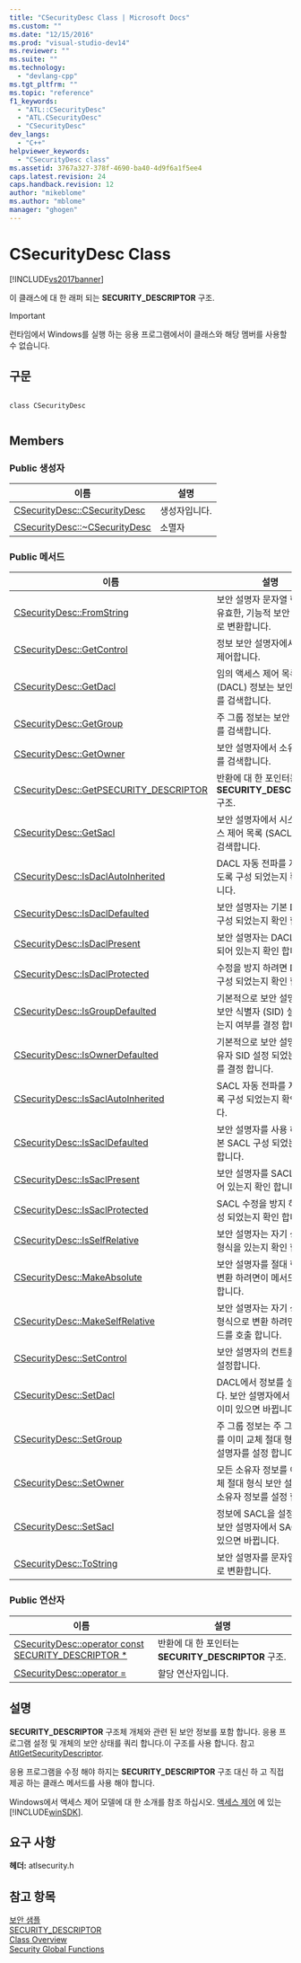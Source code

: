 ```yaml
---
title: "CSecurityDesc Class | Microsoft Docs"
ms.custom: ""
ms.date: "12/15/2016"
ms.prod: "visual-studio-dev14"
ms.reviewer: ""
ms.suite: ""
ms.technology: 
  - "devlang-cpp"
ms.tgt_pltfrm: ""
ms.topic: "reference"
f1_keywords: 
  - "ATL::CSecurityDesc"
  - "ATL.CSecurityDesc"
  - "CSecurityDesc"
dev_langs: 
  - "C++"
helpviewer_keywords: 
  - "CSecurityDesc class"
ms.assetid: 3767a327-378f-4690-ba40-4d9f6a1f5ee4
caps.latest.revision: 24
caps.handback.revision: 12
author: "mikeblome"
ms.author: "mblome"
manager: "ghogen"
---
```

# CSecurityDesc Class
[!INCLUDE[vs2017banner](../../assembler/inline/includes/vs2017banner.md)]

이 클래스에 대 한 래퍼 되는  **SECURITY\_DESCRIPTOR** 구조.  
  
> [!IMPORTANT]
>  런타임에서 Windows를 실행 하는 응용 프로그램에서이 클래스와 해당 멤버를 사용할 수 없습니다.  
  
## 구문  
  
```  
  
class CSecurityDesc  
  
```  
  
## Members  
  
### Public 생성자  
  
|이름|설명|  
|--------|--------|  
|[CSecurityDesc::CSecurityDesc](../Topic/CSecurityDesc::CSecurityDesc.md)|생성자입니다.|  
|[CSecurityDesc::~CSecurityDesc](../Topic/CSecurityDesc::~CSecurityDesc.md)|소멸자|  
  
### Public 메서드  
  
|이름|설명|  
|--------|--------|  
|[CSecurityDesc::FromString](../Topic/CSecurityDesc::FromString.md)|보안 설명자 문자열 형식에 유효한, 기능적 보안 설명자로 변환합니다.|  
|[CSecurityDesc::GetControl](../Topic/CSecurityDesc::GetControl.md)|정보 보안 설명자에서 검색을 제어합니다.|  
|[CSecurityDesc::GetDacl](../Topic/CSecurityDesc::GetDacl.md)|임의 액세스 제어 목록 \(DACL\) 정보는 보안 설명자를 검색합니다.|  
|[CSecurityDesc::GetGroup](../Topic/CSecurityDesc::GetGroup.md)|주 그룹 정보는 보안 설명자를 검색합니다.|  
|[CSecurityDesc::GetOwner](../Topic/CSecurityDesc::GetOwner.md)|보안 설명자에서 소유자 정보를 검색합니다.|  
|[CSecurityDesc::GetPSECURITY\_DESCRIPTOR](../Topic/CSecurityDesc::GetPSECURITY_DESCRIPTOR.md)|반환에 대 한 포인터는  **SECURITY\_DESCRIPTOR** 구조.|  
|[CSecurityDesc::GetSacl](../Topic/CSecurityDesc::GetSacl.md)|보안 설명자에서 시스템 액세스 제어 목록 \(SACL\) 정보를 검색합니다.|  
|[CSecurityDesc::IsDaclAutoInherited](../Topic/CSecurityDesc::IsDaclAutoInherited.md)|DACL 자동 전파를 지원 하도록 구성 되었는지 확인 합니다.|  
|[CSecurityDesc::IsDaclDefaulted](../Topic/CSecurityDesc::IsDaclDefaulted.md)|보안 설명자는 기본 DACL 구성 되었는지 확인 합니다.|  
|[CSecurityDesc::IsDaclPresent](../Topic/CSecurityDesc::IsDaclPresent.md)|보안 설명자는 DACL이 포함 되어 있는지 확인 합니다.|  
|[CSecurityDesc::IsDaclProtected](../Topic/CSecurityDesc::IsDaclProtected.md)|수정을 방지 하려면 DACL 구성 되었는지 확인 합니다.|  
|[CSecurityDesc::IsGroupDefaulted](../Topic/CSecurityDesc::IsGroupDefaulted.md)|기본적으로 보안 설명자 그룹 보안 식별자 \(SID\) 설정 되었는지 여부를 결정 합니다.|  
|[CSecurityDesc::IsOwnerDefaulted](../Topic/CSecurityDesc::IsOwnerDefaulted.md)|기본적으로 보안 설명자의 소유자 SID 설정 되었는지 여부를 결정 합니다.|  
|[CSecurityDesc::IsSaclAutoInherited](../Topic/CSecurityDesc::IsSaclAutoInherited.md)|SACL 자동 전파를 지원 하도록 구성 되었는지 확인 합니다.|  
|[CSecurityDesc::IsSaclDefaulted](../Topic/CSecurityDesc::IsSaclDefaulted.md)|보안 설명자를 사용 하면 기본 SACL 구성 되었는지 확인 합니다.|  
|[CSecurityDesc::IsSaclPresent](../Topic/CSecurityDesc::IsSaclPresent.md)|보안 설명자를 SACL 포함 되어 있는지 확인 합니다.|  
|[CSecurityDesc::IsSaclProtected](../Topic/CSecurityDesc::IsSaclProtected.md)|SACL 수정을 방지 하도록 구성 되었는지 확인 합니다.|  
|[CSecurityDesc::IsSelfRelative](../Topic/CSecurityDesc::IsSelfRelative.md)|보안 설명자는 자기 상대적 형식을 있는지 확인 합니다.|  
|[CSecurityDesc::MakeAbsolute](../Topic/CSecurityDesc::MakeAbsolute.md)|보안 설명자를 절대 형식으로 변환 하려면이 메서드를 호출 합니다.|  
|[CSecurityDesc::MakeSelfRelative](../Topic/CSecurityDesc::MakeSelfRelative.md)|보안 설명자는 자기 상대적 형식으로 변환 하려면이 메서드를 호출 합니다.|  
|[CSecurityDesc::SetControl](../Topic/CSecurityDesc::SetControl.md)|보안 설명자의 컨트롤 비트를 설정합니다.|  
|[CSecurityDesc::SetDacl](../Topic/CSecurityDesc::SetDacl.md)|DACL에서 정보를 설정합니다.  보안 설명자에서 DACL 이미 있으면 바뀝니다.|  
|[CSecurityDesc::SetGroup](../Topic/CSecurityDesc::SetGroup.md)|주 그룹 정보는 주 그룹 정보를 이미 교체 절대 형식 보안 설명자를 설정 합니다.|  
|[CSecurityDesc::SetOwner](../Topic/CSecurityDesc::SetOwner.md)|모든 소유자 정보를 이미 교체 절대 형식 보안 설명자의 소유자 정보를 설정 합니다.|  
|[CSecurityDesc::SetSacl](../Topic/CSecurityDesc::SetSacl.md)|정보에 SACL을 설정합니다.  보안 설명자에서 SACL 이미 있으면 바뀝니다.|  
|[CSecurityDesc::ToString](../Topic/CSecurityDesc::ToString.md)|보안 설명자를 문자열 형식으로 변환합니다.|  
  
### Public 연산자  
  
|이름|설명|  
|--------|--------|  
|[CSecurityDesc::operator const SECURITY\_DESCRIPTOR \*](../Topic/CSecurityDesc::operator%20const%20SECURITY_DESCRIPTOR%20*.md)|반환에 대 한 포인터는  **SECURITY\_DESCRIPTOR** 구조.|  
|[CSecurityDesc::operator \=](../Topic/CSecurityDesc::operator%20=.md)|할당 연산자입니다.|  
  
## 설명  
 **SECURITY\_DESCRIPTOR** 구조체 개체와 관련 된 보안 정보를 포함 합니다.  응용 프로그램 설정 및 개체의 보안 상태를 쿼리 합니다.이 구조를 사용 합니다.  참고  [AtlGetSecurityDescriptor](../Topic/AtlGetSecurityDescriptor.md).  
  
 응용 프로그램을 수정 해야 하지는  **SECURITY\_DESCRIPTOR** 구조 대신 하 고 직접 제공 하는 클래스 메서드를 사용 해야 합니다.  
  
 Windows에서 액세스 제어 모델에 대 한 소개를 참조 하십시오.  [액세스 제어](http://msdn.microsoft.com/library/windows/desktop/aa374860) 에 있는 [!INCLUDE[winSDK](../../atl/includes/winsdk_md.md)].  
  
## 요구 사항  
 **헤더:** atlsecurity.h  
  
## 참고 항목  
 [보안 샘플](../../top/visual-cpp-samples.md)   
 [SECURITY\_DESCRIPTOR](http://msdn.microsoft.com/library/windows/desktop/aa379561)   
 [Class Overview](../../atl/atl-class-overview.md)   
 [Security Global Functions](../../atl/reference/security-global-functions.md)